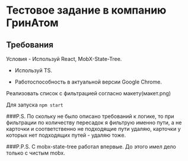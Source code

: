# Тестовое задание в компанию ГринАтом
## Требования
Условия - Используй React, MobX-State-Tree.

- Используй TS.

- Работоспособность в актуальной версии Google Chrome.

Реализовать список с фильтрацией согласно макету(макет.png)

Для запуска `npm start`

###P.S.
По скольку не было описано требований к логике, 
то при фильтрации по количеству пересадок я фильтрую именно пути,
 а не карточки и соответственно не подходящие пути удаляю, 
 карточки у которых нет подходящих путей - удаляю тоже.
 
 ###P.P.S.
 С mobx-state-tree работал впервые. До этого имел дело только с чистым mobx.



